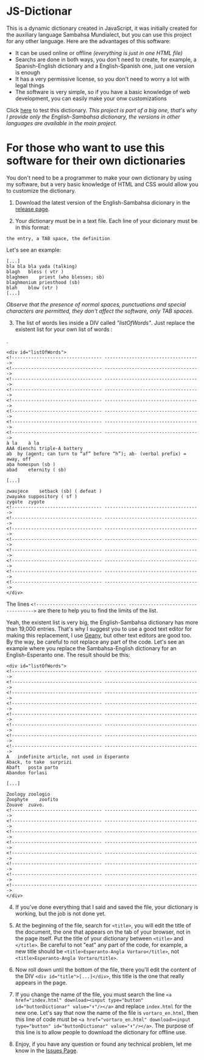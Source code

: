 # JS-Dictionar

This is a dynamic dictionary created in JavaScript, it was initially created for the auxiliary language Sambahsa Mundialect, but you can use this project for any other language. Here are the advantages of this software:
* It can be used online or offline _(everything is just in one HTML file)_
* Searchs are done in both ways, you don't need to create, for example, a Spanish-English dictionary and a English-Spanish one, just one version is enough
* It has a very permissive license, so you don't need to worry a lot with legal things
* The software is very simple, so if you have a basic knowledge of web development, you can easily make your onw customizations

Click [here](https://hmslima.github.io/JS-Dictionar/) to test this dictionary. _This project is part of a big one, that's why I provide only the English-Sambahsa dictionary, the versions in other languages are available in the main project._

# For those who want to use this software for their own dictionaries

You don't need to be a programmer to make your own dictionary by using my software, but a very basic knowledge of HTML and CSS would allow you to customize the dictionary.

1. Download the latest version of the English-Sambahsa dicionary in the [release page](https://github.com/hmslima/JS-Dictionar/releases).

2. Your dictionary must be in a text file. Each line of your dicionary must be in this format:

`the entry, a TAB space, the definition`

Let's see an example: 

    [...]
    bla bla bla	yada (talking)    
    blagh	bless ( vtr )    
    blaghmen	priest (who blesses; sb)    
    blaghmonium	priesthood (sb)    
    blah	blow (vtr )
    [...]

_Observe that the presence of normal spaces, punctuations and special characters are permitted, they don't affect the software, only TAB spaces._

3. The list of words lies inside a DIV called _"listOfWords"_. Just replace the existent list for your own list of words
:

.

    <div id="listOfWords">
    <!--------------------------------- ----------------------------------->
    <!--------------------------------- ----------------------------------->
    <!--------------------------------- ----------------------------------->
    <!--------------------------------- ----------------------------------->
    <!--------------------------------- ----------------------------------->
    <!--------------------------------- ----------------------------------->
    <!--------------------------------- ----------------------------------->
    <!--------------------------------- ----------------------------------->
    à la	à la 
    AAA dienchi	triple-A battery   
    ab	by (agent; can turn to “af” before “h”); ab- (verbal prefix) = away, off 
    aba	homespun (sb ) 
    abad	eternity ( sb) 
    
    [...]
      
    zwaujece	setback (sb) ( defeat ) 
    zwayako	suppository ( sf ) 
    zygote	zygote
    <!--------------------------------- ----------------------------------->
    <!--------------------------------- ----------------------------------->
    <!--------------------------------- ----------------------------------->
    <!--------------------------------- ----------------------------------->
    <!--------------------------------- ----------------------------------->
    <!--------------------------------- ----------------------------------->
    <!--------------------------------- ----------------------------------->
    <!--------------------------------- ----------------------------------->
    </div>


The lines `<!--------------------------------- ----------------------------------->` are there to help you to find the limits of the list.

Yeah, the existent list is very big, the English-Sambahsa dictionary has more than 19,000 entries. That's why I suggest you to use a good text editor for making this replacement, I use [Geany](https://www.geany.org/), but other text editors are good too. By the way, be careful to not replace any part of the code. Let's see an example where you replace the Sambahsa-English dictionary for an English-Esperanto one. The result should be this:

    <div id="listOfWords">
    <!--------------------------------- ----------------------------------->
    <!--------------------------------- ----------------------------------->
    <!--------------------------------- ----------------------------------->
    <!--------------------------------- ----------------------------------->
    <!--------------------------------- ----------------------------------->
    <!--------------------------------- ----------------------------------->
    <!--------------------------------- ----------------------------------->
    <!--------------------------------- ----------------------------------->
    A	indefinite article, not used in Esperanto
    Aback, to take	surprizi
    Abaft	posta parto
    Abandon	forlasi
    
    [...]
      
    Zoology	zoologio
    Zoophyte	zoofito
    Zouave	zuavo.
    <!--------------------------------- ----------------------------------->
    <!--------------------------------- ----------------------------------->
    <!--------------------------------- ----------------------------------->
    <!--------------------------------- ----------------------------------->
    <!--------------------------------- ----------------------------------->
    <!--------------------------------- ----------------------------------->
    <!--------------------------------- ----------------------------------->
    <!--------------------------------- ----------------------------------->
    </div>

4. If you've done everything that I said and saved the file, your dictionary is working, but the job is not done yet.

5. At the beginning of the file, search for `<title>`, you will edit the title of the document, the one that appears on the tab of your browser, not in the page itself. Put the title of your dictionary between `<title>` and `</title>`. Be careful to not "eat" any part of the code, for example, a new title should be `<title>Esperanto-Angla Vortaro</title>`, not `<title>Esperanto-Angla Vortaro/title>`.

6. Now roll down until the bottom of the file, there you'll edit the content of the DIV `<div id="title">[...]</div>`, this title is the one that really appears in the page.

7. If you change the name of the file, you must search the line `<a href="index.html" download><input type="button" id="buttonDictionar" value="⬇"/></a>` and replace `index.html` for the new one. Let's say that now the name of the file is `vortaro_en.html`, then this line of code must be `<a href="vortaro_en.html" download><input type="button" id="buttonDictionar" value="⬇"/></a>`. The purpose of this line is to allow people to download the dictionary for offline use.

8. Enjoy, if you have any question or found any technical problem, let me know in the [Issues Page](https://github.com/hmslima/JS-Dictionar/issues).
